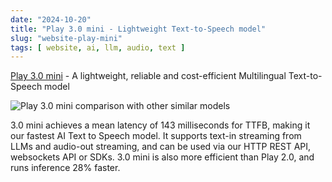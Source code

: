 ```yaml
---
date: "2024-10-20"
title: "Play 3.0 mini - Lightweight Text-to-Speech model"
slug: "website-play-mini"
tags: [ website, ai, llm, audio, text ]
---
```




[Play 3.0 mini][1] - A lightweight, reliable and cost-efficient Multilingual Text-to-Speech model

![Play 3.0 mini comparison with other similar models][2]

3.0 mini achieves a mean latency of 143 milliseconds for TTFB, making it our fastest AI Text to Speech model. It supports text-in streaming from LLMs and audio-out streaming, and can be used via our HTTP REST API, websockets API or SDKs. 3.0 mini is also more efficient than Play 2.0, and runs inference 28% faster.



   [1]: https://play.ht/news/introducing-play-3-0-mini/
   [2]: https://play.ht/news/wp-content/uploads/2024/10/PlayAI-mini-Speed-r3-1024x1024.jpg
